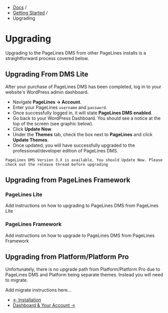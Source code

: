 <div class="row-fluid">
	<div class="span12">
		<ul class="breadcrumb">
  			<li><a href="http://docs.pagelines.com/">Docs</a> <span class="divider">/</span></li>
  			<li><a href="http://docs.pagelines.com/tutorials">Getting Started</a> <span class="divider">/</span></li>
  			<li class="active">Upgrading</li>
		</ul>
	</div>
</div>

# Upgrading #

Upgrading to the PageLines DMS from other PageLines installs is a straightforward process covered below.

## Upgrading From DMS Lite

After your purchase of PageLines DMS has been completed, log in to your website's WordPress admin dashboard.

* Navigate **PageLines &rarr; Account**.
* Enter your PageLines `username` and `password`.
* Once successfully logged in, it will state **PageLines DMS enabled**.
* Go back to your WordPress Dashboard. You should see a notice at the top of the screen (see graphic below).
* Click **Update Now**.
* Under the **Themes** tab, check the box next to **PageLines** and click **Update Themes**.
* Once updated, you will have successfully upgraded to the professional/developer edition of PageLines DMS.

`PageLines DMS Version 3.X is available. You should Update Now.
Please check out the release thread before upgrading`

## Upgrading from PageLines Framework ##

### PageLines Lite ###

Add instructions on how to upgrading to PageLines DMS from PageLines Lite

### PageLines Framework ###

Add instructions on how to upgrade to PageLines DMS from PageLines Framework

## Upgrading from Platform/Platform Pro

Unfortunately, there is no upgrade path from Platform/Platform Pro due to PageLines DMS and Platform being separate themes. Instead you will need to migrate.

Add migrate instructions here...

<div class="row-fluid">
	<div class="span12">
		<ul class="pager">
			<li class="pull-left"><a href="http://docs.pagelines.com/getting-started/installation">&larr; Installation</a></li>
  			<li class="pull-right"><a href="http://docs.pagelines.com/getting-started/dashboard-account">Dashboard & Your Account &rarr;</i></a></li>
		</ul>
	</div>
</div>

